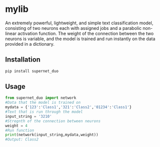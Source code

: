 # mylib

An extremely powerful, lightweight, and simple text classification model, consisting of two neurons each with assigned jobs and a parabolic non-linear activation function. The weight of the connection between the two neurons is variable, and the model is trained and run instantly on the data provided in a dictionary.

## Installation
```bash
pip install supernet_duo
```

## Usage
```python
from supernet_duo import network
#Data that the model is trained on
mydata = {'123':'Class1','321':'Class2','01234':'Class1'}
#Text that is run through the model
input_string = '3210'
#Stregnth of the connection between neurons
weight = 4
#Run function
print(network(input_string,mydata,weight))
#Output: Class2
```
